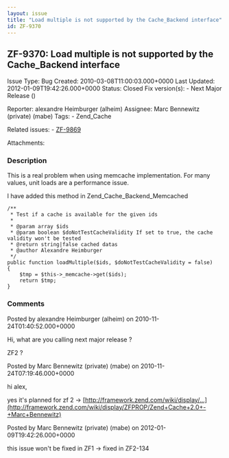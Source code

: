 ```yaml
---
layout: issue
title: "Load multiple is not supported by the Cache_Backend interface"
id: ZF-9370
---
```


ZF-9370: Load multiple is not supported by the Cache\_Backend interface
-----------------------------------------------------------------------

 Issue Type: Bug Created: 2010-03-08T11:00:03.000+0000 Last Updated: 2012-01-09T19:42:26.000+0000 Status: Closed Fix version(s): - Next Major Release ()
 
 Reporter:  alexandre Heimburger (alheim)  Assignee:  Marc Bennewitz (private) (mabe)  Tags: - Zend\_Cache
 
 Related issues: - [ZF-9869](/issues/browse/ZF-9869)
 
 Attachments: 
### Description

This is a real problem when using memcache implementation. For many values, unit loads are a performance issue.

I have added this method in Zend\_Cache\_Backend\_Memcached

 
    /**
     * Test if a cache is available for the given ids
     *
     * @param array $ids 
     * @param boolean $doNotTestCacheValidity If set to true, the cache validity won't be tested
     * @return string|false cached datas
     * @author Alexandre Heimburger
     */
    public function loadMultiple($ids, $doNotTestCacheValidity = false)
    {
        $tmp = $this->_memcache->get($ids);
        return $tmp;
    }


 

 

### Comments

Posted by alexandre Heimburger (alheim) on 2010-11-24T01:40:52.000+0000

Hi, what are you calling next major release ?

ZF2 ?

 

 

Posted by Marc Bennewitz (private) (mabe) on 2010-11-24T07:19:46.000+0000

hi alex,

yes it's planned for zf 2 -> [http://framework.zend.com/wiki/display/…](http://framework.zend.com/wiki/display/ZFPROP/Zend+Cache+2.0+-+Marc+Bennewitz)

 

 

Posted by Marc Bennewitz (private) (mabe) on 2012-01-09T19:42:26.000+0000

this issue won't be fixed in ZF1 -> fixed in ZF2-134

 

 